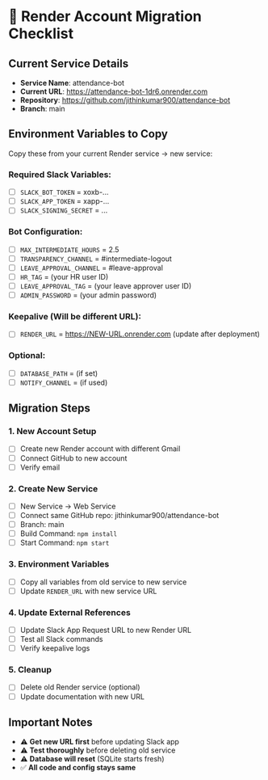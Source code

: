 # 🔄 Render Account Migration Checklist

## Current Service Details
- **Service Name**: attendance-bot
- **Current URL**: https://attendance-bot-1dr6.onrender.com
- **Repository**: https://github.com/jithinkumar900/attendance-bot
- **Branch**: main

## Environment Variables to Copy
Copy these from your current Render service → new service:

### Required Slack Variables:
- [ ] `SLACK_BOT_TOKEN` = xoxb-...
- [ ] `SLACK_APP_TOKEN` = xapp-...  
- [ ] `SLACK_SIGNING_SECRET` = ...

### Bot Configuration:
- [ ] `MAX_INTERMEDIATE_HOURS` = 2.5
- [ ] `TRANSPARENCY_CHANNEL` = #intermediate-logout
- [ ] `LEAVE_APPROVAL_CHANNEL` = #leave-approval
- [ ] `HR_TAG` = (your HR user ID)
- [ ] `LEAVE_APPROVAL_TAG` = (your leave approver user ID)
- [ ] `ADMIN_PASSWORD` = (your admin password)

### Keepalive (Will be different URL):
- [ ] `RENDER_URL` = https://NEW-URL.onrender.com (update after deployment)

### Optional:
- [ ] `DATABASE_PATH` = (if set)
- [ ] `NOTIFY_CHANNEL` = (if used)

## Migration Steps

### 1. New Account Setup
- [ ] Create new Render account with different Gmail
- [ ] Connect GitHub to new account
- [ ] Verify email

### 2. Create New Service  
- [ ] New Service → Web Service
- [ ] Connect same GitHub repo: jithinkumar900/attendance-bot
- [ ] Branch: main
- [ ] Build Command: `npm install`
- [ ] Start Command: `npm start`

### 3. Environment Variables
- [ ] Copy all variables from old service to new service
- [ ] Update `RENDER_URL` with new service URL

### 4. Update External References
- [ ] Update Slack App Request URL to new Render URL
- [ ] Test all Slack commands  
- [ ] Verify keepalive logs

### 5. Cleanup
- [ ] Delete old Render service (optional)
- [ ] Update documentation with new URL

## Important Notes
- ⚠️ **Get new URL first** before updating Slack app
- ⚠️ **Test thoroughly** before deleting old service
- ⚠️ **Database will reset** (SQLite starts fresh)
- ✅ **All code and config stays same**